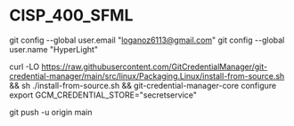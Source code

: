 # CISP_400_SFML

git config --global user.email "loganoz6113@gmail.com"
git config --global user.name "HyperLight"

curl -LO https://raw.githubusercontent.com/GitCredentialManager/git-credential-manager/main/src/linux/Packaging.Linux/install-from-source.sh &&
sh ./install-from-source.sh &&
git-credential-manager-core configure
export GCM_CREDENTIAL_STORE="secretservice"

git push -u origin main

